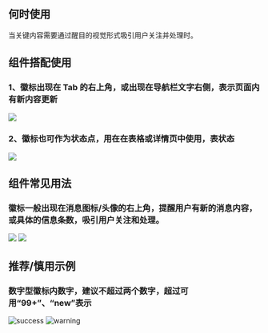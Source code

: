 ## 何时使用

当关键内容需要通过醒目的视觉形式吸引用户关注并处理时。

## 组件搭配使用

### 1、徽标出现在 Tab 的右上角，或出现在导航栏文字右侧，表示页面内有新内容更新

![](001)

### 2、徽标也可作为状态点，用在在表格或详情页中使用，表状态

![](002)

## 组件常见用法

### 徽标一般出现在消息图标/头像的右上角，提醒用户有新的消息内容，或具体的信息条数，吸引用户关注和处理。

![](003)
![](004)


## 推荐/慎用示例

### 数字型徽标内数字，建议不超过两个数字，超过可用“99+”、“new”表示

![success](005)
![warning](006)
